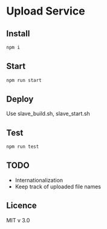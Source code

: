 # Upload Service

## Install

```bash
npm i
```

## Start

```bash
npm run start
```

## Deploy

Use slave_build.sh, slave_start.sh

## Test

```bash
npm run test
```

## TODO

* Internationalization
* Keep track of uploaded file names

## Licence

MIT v 3.0
